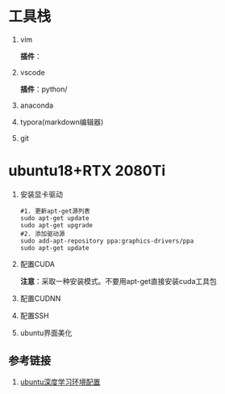 # 工具栈

1. vim

   **插件**：

2. vscode

   **插件**：python/

3. anaconda

4. typora(markdown编辑器)

5. git

# ubuntu18+RTX 2080Ti

1. 安装显卡驱动

   ```shell
   #1. 更新apt-get源列表
   sudo apt-get update
   sudo apt-get upgrade
   #2. 添加驱动源
   sudo add-apt-repository ppa:graphics-drivers/ppa
   sudo apt-get update
   ```

2. 配置CUDA

   **注意**：采取一种安装模式。不要用apt-get直接安装cuda工具包

3. 配置CUDNN

4. 配置SSH

5. ubuntu界面美化

## 参考链接

1. [ubuntu深度学习环境配置](https://blog.csdn.net/sun___shy/article/details/87614110)